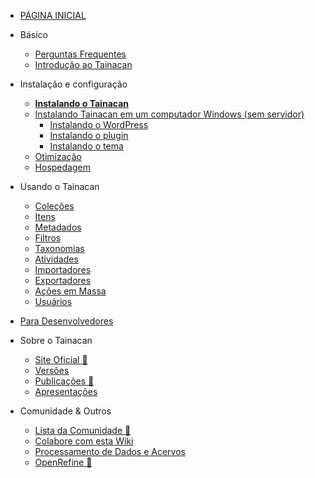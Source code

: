 * [PÁGINA INICIAL](/pt-br/README)

* Básico
    * [Perguntas Frequentes](/pt-br/faq)
    * [Introdução ao Tainacan](/pt-br/introduction)
* Instalação e configuração
    * [**Instalando o Tainacan**](/pt-br/instalacao)
    * [Instalando Tainacan em um computador Windows (sem servidor)](/pt-br/xampp)
        * [Instalando o WordPress](/pt-br/wordpress)
        * [Instalando o plugin](/pt-br/tainacan)
        * [Instalando o tema](/pt-br/theme)
    * [Otimização](/pt-br/optimization)
    * [Hospedagem](/pt-br/hosting)
* Usando o Tainacan
    * [Coleções](/pt-br/collections)
    * [Itens](/pt-br/items)
    * [Metadados](/pt-br/metadata)
    * [Filtros](/pt-br/filters)
    * [Taxonomias](/pt-br/taxonomies)
    * [Atividades](/pt-br/activities)
    * [Importadores](/pt-br/importers)
    * [Exportadores](/pt-br/exporters)
    * [Ações em Massa](/pt-br/bulk-actions)
    * [Usuários](/pt-br/users)
* [Para Desenvolvedores](/pt-br/dev/)
* Sobre o Tainacan
    * [Site Oficial :link:](https://tainacan.org/ ':ignore')
    * [Versões](/pt-br/releases)
    * [Publicações :link:](http://pesquisa.medialab.ufg.br/artigos/ ':ignore')
    * [Apresentações](/pt-br/presentations)
* Comunidade & Outros
    * [Lista da Comunidade :link:](https://lists.riseup.net/www/subscribe/tainacan ':ignore')
    * [Colabore com esta Wiki](/pt-br/CONTRIBUTING)
    * [Processamento de Dados e Acervos](/pt-br/data-processing)
    * [OpenRefine :link:](http://openrefine.org/ ':ignore')
 
